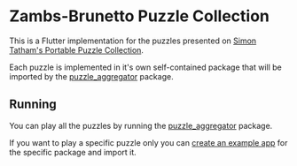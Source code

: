 # Zambs-Brunetto Puzzle Collection

This is a Flutter implementation for the puzzles presented on [Simon Tatham's Portable Puzzle Collection](https://www.chiark.greenend.org.uk/~sgtatham/puzzles/).

Each puzzle is implemented in it's own self-contained package that will be imported by the [puzzle_aggregator](packages/puzzle_aggregator) package.

## Running

You can play all the puzzles by running the [puzzle_aggregator](packages/puzzle_aggregator) package.

If you want to play a specific puzzle only you can [create an example app](https://docs.flutter.dev/development/packages-and-plugins/developing-packages) for the specific package and import it.
